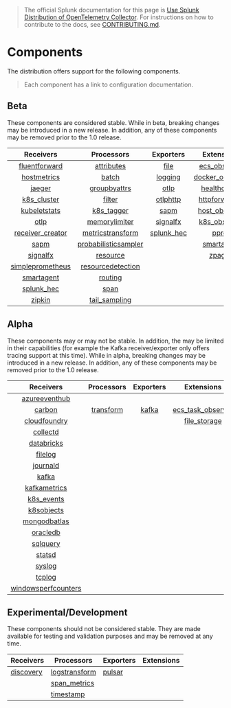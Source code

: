 > The official Splunk documentation for this page is [Use Splunk Distribution of OpenTelemetry Collector](https://docs.splunk.com/Observability/gdi/opentelemetry/resources.html). For instructions on how to contribute to the docs, see [CONTRIBUTING.md](../CONTRIBUTING.md#documentation).

# Components

The distribution offers support for the following components.

> Each component has a link to configuration documentation.

## Beta

These components are considered stable. While in beta, breaking changes may be
introduced in a new release. In addition, any of these components may be
removed prior to the 1.0 release.

|                                                             Receivers                                                             |                                                                 Processors                                                                  |                                                      Exporters                                                       |                                                            Extensions                                                            |
|:---------------------------------------------------------------------------------------------------------------------------------:|:-------------------------------------------------------------------------------------------------------------------------------------------:|:--------------------------------------------------------------------------------------------------------------------:|:--------------------------------------------------------------------------------------------------------------------------------:|
|    [fluentforward](https://github.com/open-telemetry/opentelemetry-collector-contrib/tree/main/receiver/fluentforwardreceiver)    |           [attributes](https://github.com/open-telemetry/opentelemetry-collector-contrib/tree/main/processor/attributesprocessor)           |      [file](https://github.com/open-telemetry/opentelemetry-collector-contrib/tree/main/exporter/fileexporter)       |    [ecs_observer](https://github.com/open-telemetry/opentelemetry-collector-contrib/tree/main/extension/observer/ecsobserver)    | | |
|      [hostmetrics](https://github.com/open-telemetry/opentelemetry-collector-contrib/tree/main/receiver/hostmetricsreceiver)      |                    [batch](https://github.com/open-telemetry/opentelemetry-collector/tree/main/processor/batchprocessor)                    |       [logging](https://github.com/open-telemetry/opentelemetry-collector/tree/main/exporter/loggingexporter)        | [docker_observer](https://github.com/open-telemetry/opentelemetry-collector-contrib/tree/main/extension/observer/dockerobserver) | | |
|           [jaeger](https://github.com/open-telemetry/opentelemetry-collector-contrib/tree/main/receiver/jaegerreceiver)           |         [groupbyattrs](https://github.com/open-telemetry/opentelemetry-collector-contrib/tree/main/processor/groupbyattrsprocessor)         |          [otlp](https://github.com/open-telemetry/opentelemetry-collector/tree/main/exporter/otlpexporter)           |    [healthcheck](https://github.com/open-telemetry/opentelemetry-collector-contrib/tree/main/extension/healthcheckextension)     | | |
|      [k8s_cluster](https://github.com/open-telemetry/opentelemetry-collector-contrib/tree/main/receiver/k8sclusterreceiver)       |               [filter](https://github.com/open-telemetry/opentelemetry-collector-contrib/tree/main/processor/filterprocessor)               |      [otlphttp](https://github.com/open-telemetry/opentelemetry-collector/tree/main/exporter/otlphttpexporter)       |       [httpforwarder](https://github.com/open-telemetry/opentelemetry-collector-contrib/tree/main/extension/httpforwarder)       | | |
|     [kubeletstats](https://github.com/open-telemetry/opentelemetry-collector-contrib/tree/main/receiver/kubeletstatsreceiver)     |         [k8s_tagger](https://github.com/open-telemetry/opentelemetry-collector-contrib/tree/main/processor/k8sattributesprocessor)          |      [sapm](https://github.com/open-telemetry/opentelemetry-collector-contrib/tree/main/exporter/sapmexporter)       |   [host_observer](https://github.com/open-telemetry/opentelemetry-collector-contrib/tree/main/extension/observer/hostobserver)   | | |
|                 [otlp](https://github.com/open-telemetry/opentelemetry-collector/tree/main/receiver/otlpreceiver)                 |            [memorylimiter](https://github.com/open-telemetry/opentelemetry-collector/blob/main/processor/memorylimiterprocessor)            |  [signalfx](https://github.com/open-telemetry/opentelemetry-collector-contrib/tree/main/exporter/signalfxexporter)   |    [k8s_observer](https://github.com/open-telemetry/opentelemetry-collector-contrib/tree/main/extension/observer/k8sobserver)    | | |
|     [receiver_creator](https://github.com/open-telemetry/opentelemetry-collector-contrib/tree/main/receiver/receivercreator)      |     [metricstransform](https://github.com/open-telemetry/opentelemetry-collector-contrib/tree/main/processor/metricstransformprocessor)     | [splunk_hec](https://github.com/open-telemetry/opentelemetry-collector-contrib/tree/main/exporter/splunkhecexporter) |          [pprof](https://github.com/open-telemetry/opentelemetry-collector-contrib/tree/main/extension/pprofextension)           | | |
|             [sapm](https://github.com/open-telemetry/opentelemetry-collector-contrib/tree/main/receiver/sapmreceiver)             | [probabilisticsampler](https://github.com/open-telemetry/opentelemetry-collector-contrib/tree/main/processor/probabilisticsamplerprocessor) |                                                                                                                      |                                        [smartagent](../pkg/extension/smartagentextension)                                        | | |
|         [signalfx](https://github.com/open-telemetry/opentelemetry-collector-contrib/tree/main/receiver/signalfxreceiver)         |             [resource](https://github.com/open-telemetry/opentelemetry-collector-contrib/tree/main/processor/resourceprocessor)             |                                                                                                                      |             [zpages](https://github.com/open-telemetry/opentelemetry-collector/tree/main/extension/zpagesextension)              | | |
| [simpleprometheus](https://github.com/open-telemetry/opentelemetry-collector-contrib/tree/main/receiver/simpleprometheusreceiver) |    [resourcedetection](https://github.com/open-telemetry/opentelemetry-collector-contrib/tree/main/processor/resourcedetectionprocessor)    |                                                                                                                      |                                                                                                                                  | | |
|                                             [smartagent](../pkg/receiver/smartagent)                                              |              [routing](https://github.com/open-telemetry/opentelemetry-collector-contrib/tree/main/processor/routingprocessor)              |                                                                                                                      |                                                                                                                                  | | |
|       [splunk_hec](https://github.com/open-telemetry/opentelemetry-collector-contrib/tree/main/receiver/splunkhecreceiver)        |                 [span](https://github.com/open-telemetry/opentelemetry-collector-contrib/tree/main/processor/spanprocessor)                 |                                                                                                                      |                                                                                                                                  | | |
|           [zipkin](https://github.com/open-telemetry/opentelemetry-collector-contrib/tree/main/receiver/zipkinreceiver)           |        [tail_sampling](https://github.com/open-telemetry/opentelemetry-collector-contrib/tree/main/processor/tailsamplingprocessor)         |                                                                                                                      |                                                                                                                                  | | |

## Alpha

These components may or may not be stable. In addition, the may be limited in
their capabilities (for example the Kafka receiver/exporter only offers tracing
support at this time). While in alpha, breaking changes may be introduced in a
new release. In addition, any of these components may be removed prior to the
1.0 release.

|                                                                Receivers                                                                |                                                      Processors                                                       |                                                  Exporters                                                  |                                                             Extensions                                                              |
|:---------------------------------------------------------------------------------------------------------------------------------------:|:---------------------------------------------------------------------------------------------------------------------:|:-----------------------------------------------------------------------------------------------------------:|:-----------------------------------------------------------------------------------------------------------------------------------:|
|       [azureeventhub](https://github.com/open-telemetry/opentelemetry-collector-contrib/tree/main/receiver/azureeventhubreceiver)       |                                                                                                                       |                                                                                                             |                                                                                                                                     |
|              [carbon](https://github.com/open-telemetry/opentelemetry-collector-contrib/tree/main/receiver/carbonreceiver)              | [transform](https://github.com/open-telemetry/opentelemetry-collector-contrib/tree/main/processor/transformprocessor) | [kafka](https://github.com/open-telemetry/opentelemetry-collector-contrib/tree/main/exporter/kafkaexporter) | [ecs_task_observer](https://github.com/open-telemetry/opentelemetry-collector-contrib/blob/main/extension/observer/ecstaskobserver) |
|        [cloudfoundry](https://github.com/open-telemetry/opentelemetry-collector-contrib/tree/main/receiver/cloudfoundryreceiver)        |                                                                                                                       |                                                                                                             |      [file_storage](https://github.com/open-telemetry/opentelemetry-collector-contrib/tree/main/extension/storage/filestorage)      |
|            [collectd](https://github.com/open-telemetry/opentelemetry-collector-contrib/tree/main/receiver/collectdreceiver)            |                                                                                                                       |                                                                                                             |                                                                                                                                     |
|                                          [databricks](../internal/receiver/databricksreceiver)                                          |                                                                                                                       |                                                                                                             |                                                                                                                                     |
|             [filelog](https://github.com/open-telemetry/opentelemetry-collector-contrib/tree/main/receiver/filelogreceiver)             |                                                                                                                       |                                                                                                             |                                                                                                                                     |
|            [journald](https://github.com/open-telemetry/opentelemetry-collector-contrib/tree/main/receiver/journaldreceiver)            |                                                                                                                       |                                                                                                             |                                                                                                                                     |
|               [kafka](https://github.com/open-telemetry/opentelemetry-collector-contrib/tree/main/receiver/kafkareceiver)               |                                                                                                                       |                                                                                                             |                                                                                                                                     |
|        [kafkametrics](https://github.com/open-telemetry/opentelemetry-collector-contrib/tree/main/receiver/kafkametricsreceiver)        |                                                                                                                       |                                                                                                             |                                                                                                                                     |
|          [k8s_events](https://github.com/open-telemetry/opentelemetry-collector-contrib/tree/main/receiver/k8seventsreceiver)           |                                                                                                                       |                                                                                                             |                                                                                                                                     |
|          [k8sobjects](https://github.com/open-telemetry/opentelemetry-collector-contrib/tree/main/receiver/k8sobjectsreceiver)          |                                                                                                                       |                                                                                                             |                                                                                                                                     |
|        [mongodbatlas](https://github.com/open-telemetry/opentelemetry-collector-contrib/tree/main/receiver/mongodbatlasreceiver)        |                                                                                                                       |                                                                                                             |                                                                                                                                     |
|            [oracledb](https://github.com/open-telemetry/opentelemetry-collector-contrib/tree/main/receiver/oracledbreceiver)            |                                                                                                                       |                                                                                                             |                                                                                                                                     |
|            [sqlquery](https://github.com/open-telemetry/opentelemetry-collector-contrib/tree/main/receiver/sqlqueryreceiver)            |                                                                                                                       |                                                                                                             |                                                                                                                                     |
|              [statsd](https://github.com/open-telemetry/opentelemetry-collector-contrib/tree/main/receiver/statsdreceiver)              |                                                                                                                       |                                                                                                             |                                                                                                                                     |
|              [syslog](https://github.com/open-telemetry/opentelemetry-collector-contrib/tree/main/receiver/syslogreceiver)              |                                                                                                                       |                                                                                                             |                                                                                                                                     |
|              [tcplog](https://github.com/open-telemetry/opentelemetry-collector-contrib/tree/main/receiver/tcplogreceiver)              |                                                                                                                       |                                                                                                             |                                                                                                                                     |
| [windowsperfcounters](https://github.com/open-telemetry/opentelemetry-collector-contrib/tree/main/receiver/windowsperfcountersreceiver) |                                                                                                                       |                                                                                                             |                                                                                                                                     |

## Experimental/Development

These components should not be considered stable. They are made available
for testing and validation purposes and may be removed at any time.

| Receivers                                           | Processors                                                                                                                    | Exporters                                     | Extensions |
|-----------------------------------------------------|-------------------------------------------------------------------------------------------------------------------------------|-----------------------------------------------|------------|
| [discovery](../internal/receiver/discoveryreceiver) | [logstransform](https://github.com/open-telemetry/opentelemetry-collector-contrib/tree/main/processor/logstransformprocessor) | [pulsar](../internal/exporter/pulsarexporter) |            |
|                                                     | [span_metrics](https://github.com/open-telemetry/opentelemetry-collector-contrib/tree/main/processor/spanmetricsprocessor)    |                                               |            |
|                                                     | [timestamp](../pkg/processor/timestamp)                                                                                       |                                               |            |

